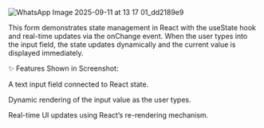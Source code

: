 ![WhatsApp Image 2025-09-11 at 13 17 01_dd2189e9](https://github.com/user-attachments/assets/27201839-0e43-46bc-9508-a410574a4aac)


This form demonstrates state management in React with the useState hook and real-time updates via the onChange event. When the user types into the input field, the state updates dynamically and the current value is displayed immediately.

✨ Features Shown in Screenshot:

A text input field connected to React state.

Dynamic rendering of the input value as the user types.

Real-time UI updates using React’s re-rendering mechanism.
